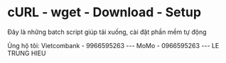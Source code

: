 # cURL - wget - Download - Setup
 
Đây là những batch script giúp tải xuống, cài đặt phần mềm tự động

Ủng hộ tôi:	Vietcombank - 9966595263 --- MoMo - 0966595263 --- LE TRUNG HIEU